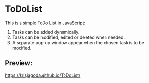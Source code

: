 # ToDoList

This is a simple ToDo List in JavaScript:

1. Tasks can be added dynamically.
2. Tasks can be modified, edited or deleted when needed.
3. A separate pop-up window appear when the chosen task is to be modified.


## Preview:

https://krisjagoda.github.io/ToDoList/

